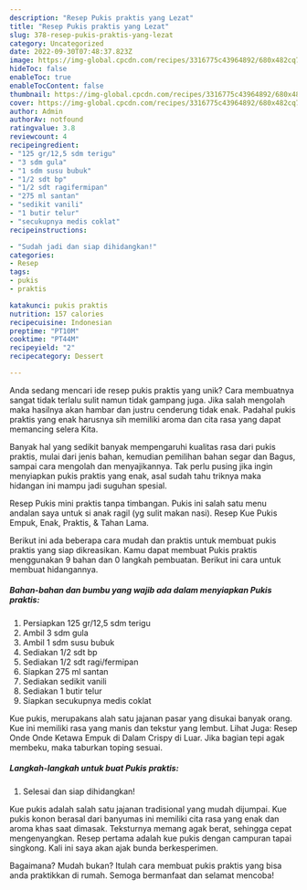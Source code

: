 ```yaml
---
description: "Resep Pukis praktis yang Lezat"
title: "Resep Pukis praktis yang Lezat"
slug: 378-resep-pukis-praktis-yang-lezat
category: Uncategorized
date: 2022-09-30T07:48:37.823Z
image: https://img-global.cpcdn.com/recipes/3316775c43964892/680x482cq70/pukis-praktis-foto-resep-utama.jpg
hideToc: false
enableToc: true
enableTocContent: false
thumbnail: https://img-global.cpcdn.com/recipes/3316775c43964892/680x482cq70/pukis-praktis-foto-resep-utama.jpg
cover: https://img-global.cpcdn.com/recipes/3316775c43964892/680x482cq70/pukis-praktis-foto-resep-utama.jpg
author: Admin
authorAv: notfound
ratingvalue: 3.8
reviewcount: 4
recipeingredient:
- "125 gr/12,5 sdm terigu"
- "3 sdm gula"
- "1 sdm susu bubuk"
- "1/2 sdt bp"
- "1/2 sdt ragifermipan"
- "275 ml santan"
- "sedikit vanili"
- "1 butir telur"
- "secukupnya medis coklat"
recipeinstructions:

- "Sudah jadi dan siap dihidangkan!"
categories:
- Resep
tags:
- pukis
- praktis

katakunci: pukis praktis 
nutrition: 157 calories
recipecuisine: Indonesian
preptime: "PT10M"
cooktime: "PT44M"
recipeyield: "2"
recipecategory: Dessert

---
```





Anda sedang mencari ide resep pukis praktis yang unik? Cara membuatnya sangat tidak terlalu sulit namun tidak gampang juga. Jika salah mengolah maka hasilnya akan hambar dan justru cenderung tidak enak. Padahal pukis praktis yang enak harusnya sih memiliki aroma dan cita rasa yang dapat memancing selera Kita.





Banyak hal yang sedikit banyak mempengaruhi kualitas rasa dari pukis praktis, mulai dari jenis bahan, kemudian pemilihan bahan segar dan Bagus, sampai cara mengolah dan menyajikannya. Tak perlu pusing jika ingin menyiapkan pukis praktis yang enak,      asal sudah tahu triknya maka hidangan ini mampu jadi suguhan spesial.














Resep Pukis mini praktis tanpa timbangan. Pukis ini salah satu menu andalan saya untuk si anak ragil (yg sulit makan nasi). Resep Kue Pukis Empuk, Enak, Praktis, &amp; Tahan Lama.






Berikut ini ada beberapa cara mudah dan praktis untuk membuat pukis praktis yang siap dikreasikan. Kamu dapat membuat Pukis praktis menggunakan 9 bahan dan 0 langkah pembuatan. Berikut ini cara untuk membuat hidangannya.

<!--inarticleads1-->

##### Bahan-bahan dan bumbu yang wajib ada dalam menyiapkan Pukis praktis:

1. Persiapkan 125 gr/12,5 sdm terigu
1. Ambil 3 sdm gula
1. Ambil 1 sdm susu bubuk
1. Sediakan 1/2 sdt bp
1. Sediakan 1/2 sdt ragi/fermipan
1. Siapkan 275 ml santan
1. Sediakan sedikit vanili
1. Sediakan 1 butir telur
1. Siapkan secukupnya medis coklat


Kue pukis, merupakans alah satu jajanan pasar yang disukai banyak orang. Kue ini memiliki rasa yang manis dan tekstur yang lembut. Lihat Juga: Resep Onde Onde Ketawa Empuk di Dalam Crispy di Luar. Jika bagian tepi agak membeku, maka taburkan toping sesuai. 

<!--inarticleads2-->

##### Langkah-langkah untuk buat Pukis praktis:


1. Selesai dan siap dihidangkan!

Kue pukis adalah salah satu jajanan tradisional yang mudah dijumpai. Kue pukis konon berasal dari banyumas ini memiliki cita rasa yang enak dan aroma khas saat dimasak. Teksturnya memang agak berat, sehingga cepat mengenyangkan. Resep pertama adalah kue pukis dengan campuran tapai singkong. Kali ini saya akan ajak bunda berkesperimen. 

Bagaimana? Mudah bukan? Itulah cara membuat pukis praktis yang bisa anda praktikkan di rumah. Semoga bermanfaat dan selamat mencoba!

